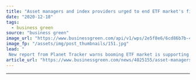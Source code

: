 ```yaml
---
title: "Asset managers and index providers urged to end ETF market's financing of deforestation"
date: "2020-12-18"
tags: 
  - business green
source: "business green"
image_url: "https://www.businessgreen.com/api/v1/wps/2e5f8e6/6cd86b7b-4726-4af8-af5e-cdd45d52e800/15/iw-market-rise-equities-023-185x114.jpg"
image_fp: "/assets/img/post_thumbnails/151.jpg"
lead: "
 New report from Planet Tracker warns booming ETF market is supporting soybean companies driving mass deforestation in Brazil, Indonesia, and the Democratic Republic of the Congo (DRC) ..."
article_url: "https://www.businessgreen.com/news/4025155/asset-managers-index-providers-urged-end-etf-market-financing-deforestation"
---
```


---
